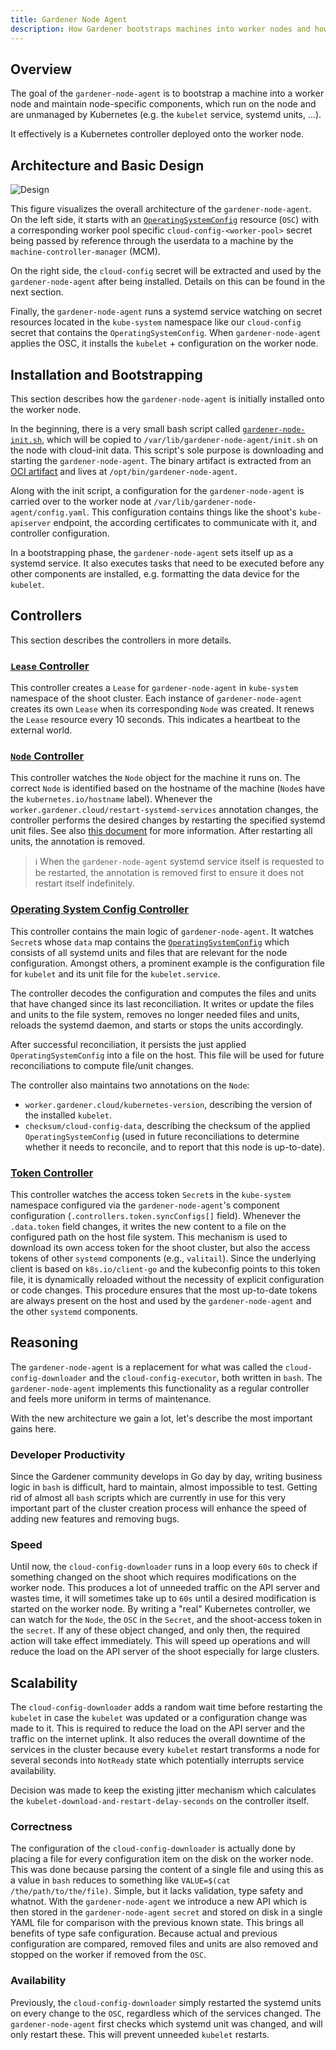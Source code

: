```yaml
---
title: Gardener Node Agent
description: How Gardener bootstraps machines into worker nodes and how it installs and maintains gardener-managed node-specific components
---
```


## Overview

The goal of the `gardener-node-agent` is to bootstrap a machine into a worker node and maintain node-specific components, which run on the node and are unmanaged by Kubernetes (e.g. the `kubelet` service, systemd units, ...).

It effectively is a Kubernetes controller deployed onto the worker node.

## Architecture and Basic Design

![Design](./images/gardener-nodeagent-architecture.svg)

This figure visualizes the overall architecture of the `gardener-node-agent`. On the left side, it starts with an [`OperatingSystemConfig`](../extensions/operatingsystemconfig.md) resource (`OSC`) with a corresponding worker pool specific `cloud-config-<worker-pool>` secret being passed by reference through the userdata to a machine by the `machine-controller-manager` (MCM).

On the right side, the `cloud-config` secret will be extracted and used by the `gardener-node-agent` after being installed. Details on this can be found in the next section.

Finally, the `gardener-node-agent` runs a systemd service watching on secret resources located in the `kube-system` namespace like our `cloud-config` secret that contains the `OperatingSystemConfig`. When `gardener-node-agent` applies the OSC, it installs the `kubelet` + configuration on the worker node.

## Installation and Bootstrapping

This section describes how the `gardener-node-agent` is initially installed onto the worker node.

In the beginning, there is a very small bash script called [`gardener-node-init.sh`](../../pkg/component/extensions/operatingsystemconfig/nodeinit/templates/scripts/init.tpl.sh), which will be copied to `/var/lib/gardener-node-agent/init.sh` on the node with cloud-init data.
This script's sole purpose is downloading and starting the `gardener-node-agent`.
The binary artifact is extracted from an [OCI artifact](https://github.com/opencontainers/image-spec/blob/main/manifest.md) and lives at `/opt/bin/gardener-node-agent`.

Along with the init script, a configuration for the `gardener-node-agent` is carried over to the worker node at `/var/lib/gardener-node-agent/config.yaml`.
This configuration contains things like the shoot's `kube-apiserver` endpoint, the according certificates to communicate with it, and controller configuration.

In a bootstrapping phase, the `gardener-node-agent` sets itself up as a systemd service.
It also executes tasks that need to be executed before any other components are installed, e.g. formatting the data device for the `kubelet`.

## Controllers

This section describes the controllers in more details.

### [`Lease` Controller](../../pkg/nodeagent/controller/lease)

This controller creates a `Lease` for `gardener-node-agent` in `kube-system` namespace of the shoot cluster.
Each instance of `gardener-node-agent` creates its own `Lease` when its corresponding `Node` was created.
It renews the `Lease` resource every 10 seconds. This indicates a heartbeat to the external world.


### [`Node` Controller](../../pkg/nodeagent/controller/node)

This controller watches the `Node` object for the machine it runs on.
The correct `Node` is identified based on the hostname of the machine (`Node`s have the `kubernetes.io/hostname` label).
Whenever the `worker.gardener.cloud/restart-systemd-services` annotation changes, the controller performs the desired changes by restarting the specified systemd unit files.
See also [this document](../usage/shoot-operations/shoot_operations.md#restart-systemd-services-on-particular-worker-nodes) for more information.
After restarting all units, the annotation is removed.

> ℹ️ When the `gardener-node-agent` systemd service itself is requested to be restarted, the annotation is removed first to ensure it does not restart itself indefinitely.

### [Operating System Config Controller](../../pkg/nodeagent/controller/operatingsystemconfig)

This controller contains the main logic of `gardener-node-agent`.
It watches `Secret`s whose `data` map contains the [`OperatingSystemConfig`](../extensions/operatingsystemconfig.md#reconcile-purpose) which consists of all systemd units and files that are relevant for the node configuration.
Amongst others, a prominent example is the configuration file for `kubelet` and its unit file for the `kubelet.service`.

The controller decodes the configuration and computes the files and units that have changed since its last reconciliation.
It writes or update the files and units to the file system, removes no longer needed files and units, reloads the systemd daemon, and starts or stops the units accordingly.

After successful reconciliation, it persists the just applied `OperatingSystemConfig` into a file on the host.
This file will be used for future reconciliations to compute file/unit changes.

The controller also maintains two annotations on the `Node`:

- `worker.gardener.cloud/kubernetes-version`, describing the version of the installed `kubelet`.
- `checksum/cloud-config-data`, describing the checksum of the applied `OperatingSystemConfig` (used in future reconciliations to determine whether it needs to reconcile, and to report that this node is up-to-date).

### [Token Controller](../../pkg/nodeagent/controller/token)

This controller watches the access token `Secret`s in the `kube-system` namespace configured via the `gardener-node-agent`'s component configuration (`.controllers.token.syncConfigs[]` field).
Whenever the `.data.token` field changes, it writes the new content to a file on the configured path on the host file system.
This mechanism is used to download its own access token for the shoot cluster, but also the access tokens of other `systemd` components (e.g., `valitail`).
Since the underlying client is based on `k8s.io/client-go` and the kubeconfig points to this token file, it is dynamically reloaded without the necessity of explicit configuration or code changes.
This procedure ensures that the most up-to-date tokens are always present on the host and used by the `gardener-node-agent` and the other `systemd` components.

## Reasoning

The `gardener-node-agent` is a replacement for what was called the `cloud-config-downloader` and the `cloud-config-executor`, both written in `bash`. The `gardener-node-agent` implements this functionality as a regular controller and feels more uniform in terms of maintenance.

With the new architecture we gain a lot, let's describe the most important gains here.

### Developer Productivity

Since the Gardener community develops in Go day by day, writing business logic in `bash` is difficult, hard to maintain, almost impossible to test. Getting rid of almost all `bash` scripts which are currently in use for this very important part of the cluster creation process will enhance the speed of adding new features and removing bugs.

### Speed

Until now, the `cloud-config-downloader` runs in a loop every `60s` to check if something changed on the shoot which requires modifications on the worker node. This produces a lot of unneeded traffic on the API server and wastes time, it will sometimes take up to `60s` until a desired modification is started on the worker node.
By writing a "real" Kubernetes controller, we can watch for the `Node`, the `OSC` in the `Secret`, and the shoot-access token in the `secret`. If any of these object changed, and only then, the required action will take effect immediately.
This will speed up operations and will reduce the load on the API server of the shoot especially for large clusters.

## Scalability

The `cloud-config-downloader` adds a random wait time before restarting the `kubelet` in case the `kubelet` was updated or a configuration change was made to it. This is required to reduce the load on the API server and the traffic on the internet uplink. It also reduces the overall downtime of the services in the cluster because every `kubelet` restart transforms a node for several seconds into `NotReady` state which potentially interrupts service availability.

Decision was made to keep the existing jitter mechanism which calculates the `kubelet-download-and-restart-delay-seconds` on the controller itself.

### Correctness

The configuration of the `cloud-config-downloader` is actually done by placing a file for every configuration item on the disk on the worker node. This was done because parsing the content of a single file and using this as a value in `bash` reduces to something like `VALUE=$(cat /the/path/to/the/file)`. Simple, but it lacks validation, type safety and whatnot.
With the `gardener-node-agent` we introduce a new API which is then stored in the `gardener-node-agent` `secret` and stored on disk in a single YAML file for comparison with the previous known state. This brings all benefits of type safe configuration.
Because actual and previous configuration are compared, removed files and units are also removed and stopped on the worker if removed from the `OSC`.

### Availability

Previously, the `cloud-config-downloader` simply restarted the systemd units on every change to the `OSC`, regardless which of the services changed. The `gardener-node-agent` first checks which systemd unit was changed, and will only restart these. This will prevent unneeded `kubelet` restarts.
